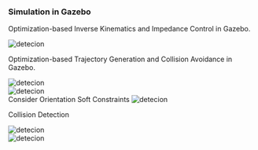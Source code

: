 
### Simulation in Gazebo
Optimization-based Inverse Kinematics and Impedance Control in Gazebo.  

![detecion](gif/ik.gif)  

Optimization-based Trajectory Generation and Collision Avoidance in Gazebo.  

![detecion](gif/nur_mpc_map.gif)  
![detecion](gif/hard.gif)  
Consider Orientation Soft Constraints
![detecion](gif/orient.gif)  

Collision Detection

![detecion](gif/collision_detection.gif)  
![detecion](gif/distance_calc.gif)  



